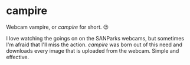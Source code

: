campire
=======

Webcam vampire, or *campire* for short. :wink:

I love watching the goings on on the SANParks webcams, but sometimes I'm afraid that I'll miss the
action. *campire* was born out of this need and downloads every image that is uploaded from the
webcam. Simple and effective.
